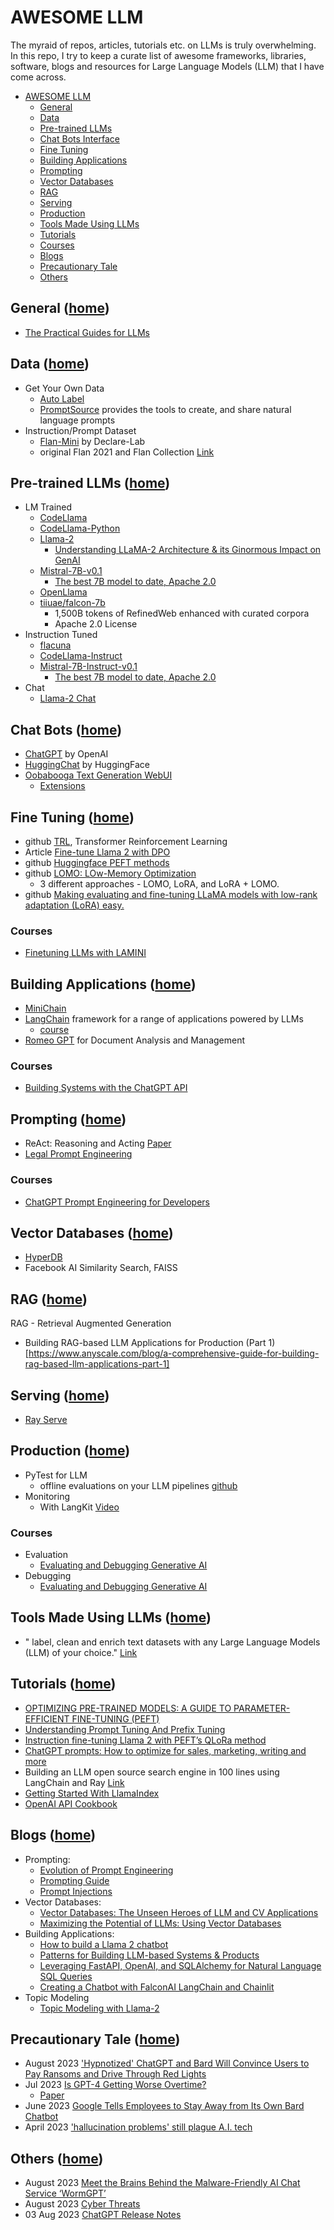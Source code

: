 # AWESOME LLM

The myraid of repos, articles, tutorials etc. on LLMs is truly overwhelming. In this repo, I try to keep a curate list of awesome frameworks, libraries, software, blogs and resources for Large Language Models (LLM) that I have come across.

- [AWESOME LLM](#awesome-llm)
    - [General](#general-home)
    - [Data](#data-home)
    - [Pre-trained LLMs](#pre-trained-llms-home)
    - [Chat Bots Interface](#chat-bots-home)
    - [Fine Tuning](#fine-tuning-home)
    - [Building Applications](#building-applications-home)
    - [Prompting](#prompting-home)
    - [Vector Databases](#vector-databases-home)
    - [RAG](#rag)
    - [Serving](#serving-home)
    - [Production](#production-home)
    - [Tools Made Using LLMs](#tools-made-using-llms-home)
    - [Tutorials](#tutorials-home)
    - [Courses](#courses-home)
    - [Blogs](#blogs-home)
    - [Precautionary Tale](#precautionary-tale-home)
    - [Others](#others-home)

## General ([home](#awesome-llm))

- [The Practical Guides for LLMs](https://github.com/Mooler0410/LLMsPracticalGuide)

## Data ([home](#awesome-llm))

- Get Your Own Data
    - [Auto Label](https://github.com/refuel-ai/autolabel)
    - [PromptSource](https://github.com/bigscience-workshop/promptsource) provides the tools to create, and share natural language prompts 
- Instruction/Prompt Dataset
    - [Flan-Mini](https://huggingface.co/datasets/declare-lab/flan-mini) by Declare-Lab
    - original Flan 2021 and Flan Collection [Link](https://github.com/google-research/flan)

## Pre-trained LLMs ([home](#awesome-llm))

- LM Trained
    - [CodeLlama](https://github.com/facebookresearch/codellama)
    - [CodeLlama-Python](https://github.com/facebookresearch/codellama)
    - [Llama-2](https://www.interconnects.ai/p/llama-2-from-meta)
        - [Understanding LLaMA-2 Architecture & its Ginormous Impact on GenAI](https://medium.com/towards-generative-ai/understanding-llama-2-architecture-its-ginormous-impact-on-genai-e278cb81bd5c)
    - [Mistral-7B-v0.1](https://huggingface.co/mistralai/Mistral-7B-v0.1)
        - [The best 7B model to date, Apache 2.0](https://mistral.ai/news/announcing-mistral-7b/)
    - [OpenLlama](https://github.com/openlm-research/open_llama)
    - [tiiuae/falcon-7b](https://huggingface.co/tiiuae/falcon-7b)
        - 1,500B tokens of RefinedWeb enhanced with curated corpora
        - Apache 2.0 License
- Instruction Tuned
    - [flacuna](https://github.com/declare-lab/flacuna)
    - [CodeLlama-Instruct](https://github.com/facebookresearch/codellama)
    - [Mistral-7B-Instruct-v0.1](https://huggingface.co/mistralai/Mistral-7B-Instruct-v0.1)
        - [The best 7B model to date, Apache 2.0](https://mistral.ai/news/announcing-mistral-7b/)
- Chat
    - [Llama-2 Chat](https://www.interconnects.ai/p/llama-2-from-meta)

## Chat Bots ([home](#awesome-llm))

- [ChatGPT](https://chat.openai.com/) by OpenAI
- [HuggingChat](https://huggingface.co/chat/) by HuggingFace
- [Oobabooga Text Generation WebUI](https://github.com/oobabooga/text-generation-webui)
    - [Extensions](https://github.com/oobabooga/text-generation-webui-extensions)

## Fine Tuning ([home](#awesome-llm))

- github [TRL](https://github.com/huggingface/trl), Transformer Reinforcement Learning
- Article [Fine-tune Llama 2 with DPO](https://huggingface.co/blog/dpo-trl)
- github [Huggingface PEFT methods](https://github.com/huggingface/peft)
- github [LOMO: LOw-Memory Optimization](https://github.com/OpenLMLab/LOMO)
    - 3 different approaches - LOMO, LoRA, and LoRA + LOMO.
- github [Making evaluating and fine-tuning LLaMA models with low-rank adaptation (LoRA) easy.](https://github.com/zetavg/LLaMA-LoRA-Tuner)

### Courses

- [Finetuning LLMs with LAMINI](https://www.deeplearning.ai/short-courses/finetuning-large-language-models/)

## Building Applications ([home](#awesome-llm))

- [MiniChain](https://github.com/srush/MiniChain)
- [LangChain](https://python.langchain.com/en/latest/index.html) framework for a range of applications powered by LLMs
    - [course](https://www.deeplearning.ai/short-courses/langchain-for-llm-application-development/)
- [Romeo GPT](https://github.com/fmanrique8/romeo-gpt) for Document Analysis and Management

### Courses

- [Building Systems with the ChatGPT API](https://www.deeplearning.ai/short-courses/building-systems-with-chatgpt/)

## Prompting ([home](#awesome-llm))

- ReAct: Reasoning and Acting [Paper](https://arxiv.org/pdf/2210.03629.pdf)
- [Legal Prompt Engineering](https://www.legalpromptguide.com/1.-introduction-to-legal-prompt-engineering-lpe)

### Courses

- [ChatGPT Prompt Engineering for Developers](https://www.deeplearning.ai/short-courses/chatgpt-prompt-engineering-for-developers/)

## Vector Databases ([home](#awesome-llm))

- [HyperDB](https://github.com/jdagdelen/hyperdb)
- Facebook AI Similarity Search, FAISS

## RAG ([home](#awesome-llm))

RAG - Retrieval Augmented Generation

- Building RAG-based LLM Applications for Production (Part 1)[https://www.anyscale.com/blog/a-comprehensive-guide-for-building-rag-based-llm-applications-part-1]

## Serving ([home](#awesome-llm))

- [Ray Serve](https://docs.ray.io/en/latest/serve/index.html)

## Production ([home](#awesome-llm))

- PyTest for LLM
    - offline evaluations on your LLM pipelines [github](https://github.com/confident-ai/deepeval)
- Monitoring
    - With LangKit [Video](https://www.youtube.com/watch?v=DLJ8m3wMJrs)

### Courses

- Evaluation
    - [Evaluating and Debugging Generative AI](https://www.deeplearning.ai/short-courses/evaluating-debugging-generative-ai/)
- Debugging
    - [Evaluating and Debugging Generative AI](https://www.deeplearning.ai/short-courses/evaluating-debugging-generative-ai/)

## Tools Made Using LLMs ([home](#awesome-llm))

- " label, clean and enrich text datasets with any Large Language Models (LLM) of your choice." [Link](https://github.com/refuel-ai/autolabel)

## Tutorials ([home](#awesome-llm))

- [OPTIMIZING PRE-TRAINED MODELS: A GUIDE TO PARAMETER-EFFICIENT FINE-TUNING (PEFT)](https://www.leewayhertz.com/parameter-efficient-fine-tuning/)
- [Understanding Prompt Tuning And Prefix Tuning](https://magazine.sebastianraschka.com/p/understanding-parameter-efficient)
- [Instruction fine-tuning Llama 2 with PEFT’s QLoRa method](https://medium.com/@ud.chandra/instruction-fine-tuning-llama-2-with-pefts-qlora-method-d6a801ebb19)
- [ChatGPT prompts: How to optimize for sales, marketing, writing and more](https://techcrunch.com/2023/06/28/chatgpt-prompts-how-to-optimize-for-sales-marketing-writing-and-more/)
- Building an LLM open source search engine in 100 lines using LangChain and Ray [Link](https://www.anyscale.com/blog/llm-open-source-search-engine-langchain-ray)
- [Getting Started With LlamaIndex](https://zilliz.com/blog/getting-started-with-llamaindex)
- [OpenAI API Cookbook](https://github.com/openai/openai-cookbook/tree/main)

## Blogs ([home](#awesome-llm))

- Prompting:
    - [Evolution of Prompt Engineering](https://www.linkedin.com/pulse/evolution-prompt-engineering-reza-bonyadi)
    - [Prompting Guide](https://www.promptingguide.ai/techniques/knowledge)
    - [Prompt Injections](https://vickieli.medium.com/hacking-llms-with-prompt-injections-6a5ebffb182b)
- Vector Databases:
    - [Vector Databases: The Unseen Heroes of LLM and CV Applications](https://pmanrique001.medium.com/vector-databases-the-unseen-heroes-of-llm-and-cv-applications-c2246d7cf29f)
    - [Maximizing the Potential of LLMs: Using Vector Databases](https://www.ruxu.dev/articles/ai/vector-stores/)
- Building Applications:
    - [How to build a Llama 2 chatbot](https://blog.streamlit.io/how-to-build-a-llama-2-chatbot/)
    - [Patterns for Building LLM-based Systems & Products](https://eugeneyan.com/writing/llm-patterns/)
    - [Leveraging FastAPI, OpenAI, and SQLAlchemy for Natural Language SQL Queries](https://medium.com/@lgutierrwr/leveraging-fastapi-openai-and-sqlalchemy-for-natural-language-sql-queries-89052547289f)
    - [Creating a Chatbot with FalconAI LangChain and Chainlit](https://www.analyticsvidhya.com/blog/2023/07/creating-a-chatbot-with-falconai-langchain-and-chainlit/#h-creating-the-chat-application)
- Topic Modeling
    - [Topic Modeling with Llama-2](https://towardsdatascience.com/topic-modeling-with-llama-2-85177d01e174)

## Precautionary Tale ([home](#awesome-llm))

- August 2023 ['Hypnotized' ChatGPT and Bard Will Convince Users to Pay Ransoms and Drive Through Red Lights](https://gizmodo.com/chatgpt-google-bard-hypnotized-bad-code-advice-1850718070)
- Jul 2023 [Is GPT-4 Getting Worse Overtime?](https://www.aisnakeoil.com/p/is-gpt-4-getting-worse-over-time?utm_campaign=The%20Batch&utm_source=hs_email&utm_medium=email&_hsenc=p2ANqtz-_LD-sMoG8wc3nypgPhSFaqdIgmhEtkTsUPeRqnSpnO5nOjqOq4AilthqCKjeO3qVrdPqWB)
    - [Paper](https://arxiv.org/abs/2307.09009)
- June 2023 [Google Tells Employees to Stay Away from Its Own Bard Chatbot](https://gizmodo.com/google-tells-employees-to-stay-away-from-its-bard-chatb-1850542824)
- April 2023 ['hallucination problems' still plague A.I. tech](https://fortune.com/2023/04/17/google-ceo-sundar-pichai-artificial-intelligence-bard-hallucinations-unsolved/)

## Others ([home](#awesome-llm))

- August 2023 [Meet the Brains Behind the Malware-Friendly AI Chat Service ‘WormGPT’](https://krebsonsecurity.com/2023/08/meet-the-brains-behind-the-malware-friendly-ai-chat-service-wormgpt/)
- August 2023 [Cyber Threats](https://www.bleepingcomputer.com/news/security/cybercriminals-train-ai-chatbots-for-phishing-malware-attacks/)
- 03 Aug 2023 [ChatGPT Release Notes](https://help.openai.com/en/articles/6825453-chatgpt-release-notes)
